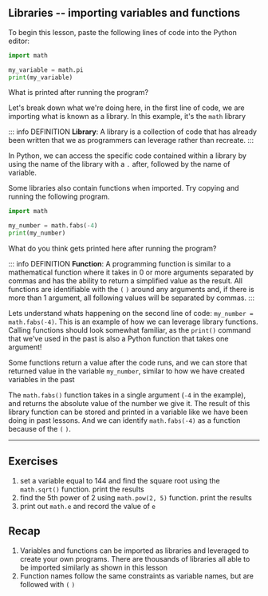 ## Libraries -- importing variables and functions ##


To begin this lesson, paste the following lines of code into the Python editor: 

```py
import math

my_variable = math.pi
print(my_variable)
```

What is printed after running the program? 

<InputBox name="u7-l1-q1" answer="??" />


Let's break down what we're doing here, in the first line of code, we are importing what is known as a library. In this example, it's the `math` library

::: info DEFINITION
**Library**: A library is a collection of code that has already been written that we as programmers can leverage rather than recreate.
::: 

In Python, we can access the specific code contained within a library by using the name of the library with a `.` after, followed by the name of variable.

Some libraries also contain functions when imported. Try copying and running the following program.

```py
import math

my_number = math.fabs(-4)
print(my_number)
```

What do you think gets printed here after running the program? 

<InputBox name="u7-l1-q2" answer="??" />


::: info DEFINITION
**Function**: A programming function is similar to a mathematical function where it takes in 0 or more arguments separated by commas and has the ability to return a simplified value as the result. All functions are identifiable with the `(` `)` around any arguments and, if there is more than 1 argument, all following values will be separated by commas.
::: 

Lets understand whats happening on the second line of code: `my_number = math.fabs(-4)`. This is an example of how we can leverage library functions. Calling functions should look somewhat familiar, as the `print()` command that we've used in the past is also a Python function that takes one argument! 

Some functions return a value after the code runs, and we can store that returned value in the variable `my_number`, similar to how we have created variables in the past

The `math.fabs()` function takes in a single argument (`-4` in the example), and returns the absolute value of the number we give it. The result of this library function can be stored and printed in a variable like we have been doing in past lessons. And we can identify `math.fabs(-4)` as a function because of the `(` `)`.  

---

## Exercises ##
1. set a variable equal to 144 and find the square root using the `math.sqrt()` function. print the results
2. find the 5th power of 2 using `math.pow(2, 5)` function. print the results
3. print out `math.e` and record the value of `e`

## Recap ##
1. Variables and functions can be imported as libraries and leveraged to create your own programs. There are thousands of libraries all able to be imported similarly as shown in this lesson
2. Function names follow the same constraints as variable names, but are followed with `(` `)`